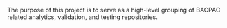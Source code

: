 The purpose of this project is to serve as a high-level grouping of BACPAC related analytics, validation, and testing repositories.

